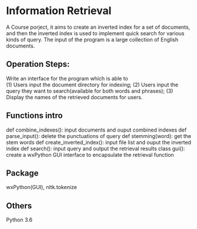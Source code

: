 # Information Retrieval
A Course porject, it aims to create an inverted index for a set of documents, and then the inverted index is used to implement quick search for various kinds of query. The input of the program is a large collection of English documents.
## Operation Steps:
Write an interface for the program which is able to<br>
(1) Users input the document directory for indexing;
(2) Users input the query they want to search(available for both words and phrases);
(3) Display the names of the retrieved documents for users.
## Functions intro
def combine_indexes(): input documents and ouput combined indexes
def parse_input(): delete the punctuations of query
def stemming(word): get the stem words
def create_inverted_index(): input file list and ouput the inverted index
def search(): input query and output the retrieval results
class gui(): create a wxPython GUI interface to encapsulate the retrieval function
## Package
wxPython(GUI), nltk.tokenize
## Others 
Python 3.6
